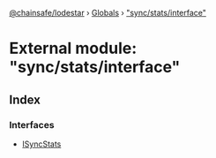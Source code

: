 [@chainsafe/lodestar](../README.md) › [Globals](../globals.md) › ["sync/stats/interface"](_sync_stats_interface_.md)

# External module: "sync/stats/interface"

## Index

### Interfaces

* [ISyncStats](../interfaces/_sync_stats_interface_.isyncstats.md)
